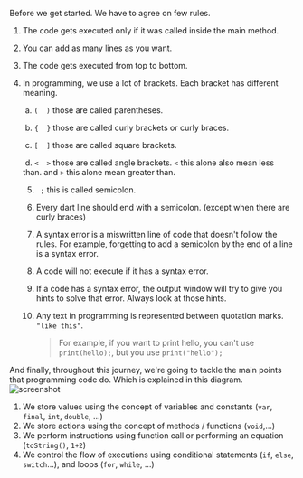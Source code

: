 


Before we get started. We have to agree on few rules.

1. The code gets executed only if it was called inside the main method. 

2. You can add as many lines as you want.

3. The code gets executed from top to bottom.

4. In programming, we use a lot of brackets. Each bracket has different meaning.

   ​	a.  `(  )` those are called parentheses. 

   ​	b. `{  }` those are called curly brackets or curly braces. 

   ​    c. `[  ]` those are called square brackets.

   ​	d. `<  >` those are called angle brackets. `<` this alone also mean less than. and `>` this alone mean 		greater than. 

   

   

   5. `  ; ` this is called semicolon. 

   6. Every dart line should end with a semicolon. (except when there are curly braces) 

   7. A syntax error is a miswritten line of code that doesn't follow the rules. For example, forgetting to add a semicolon by the end of a line is a syntax error.

   8. A code will not execute if it has a syntax error.

   9. If a code has a syntax error, the output window will try to give you hints to solve that error. Always look at those hints.

   10. Any text in programming is represented between quotation marks. `"like this"`. 

       > For example, if you want to print hello, you can't use `print(hello);`, but you use `print("hello");`



And finally, throughout this journey, we're going to tackle the main points that programming code do. Which is explained in this diagram.
![screenshot](https://lh6.googleusercontent.com/whTsAnCjKOPHUQs-7PDlJEtmAPXYP-teVsywRCrP0KxDw4xAikNoOWY2JmvJaQfxTUYtqZBqHx8pXocpzOLZgR6gmj8YQNu9Y4tB7VAjF54avD3acXJEAoOG6n4Q4WSWWyir9cwH)

1. We store values using the concept of variables and constants (`var`, `final`, `int`, `double`, …)
1. We store actions using the concept of methods / functions (`void`,...) 
1. We perform instructions using function call or performing an equation (`toString()`, `1+2`)
1. We control the flow of executions using conditional statements (`if`, `else`, `switch`…), and loops (`for`, `while`, …)




